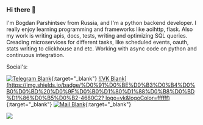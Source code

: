 ### Hi there 👋

I'm Bogdan Parshintsev from Russia, and I'm a python backend developer. I really enjoy learning programming and frameworks like aoihttp, flask. Also my work is writing apis, docs, tests, writing and optimizing SQL queries. Creading microservices for different tasks, like scheduled events, oauth, stats writing to clickhouse and etc. Working with async code on python and continuous integration.

Social's:


[![Telegram Blank](https://img.shields.io/badge/Bogdan%20Parshintsev-41454a?&logo=telegram&logoColor=ffffff)](https://t.me/bparshintsev){:target="_blank"}
[![VK Blank](https://img.shields.io/badge/%D0%91%D0%BE%D0%B3%D0%B4%D0%B0%D0%BD%20%D0%9F%D0%B0%D1%80%D1%88%D0%B8%D0%BD%D1%86%D0%B5%D0%B2-4680C2?    logo=vk&logoColor=ffffff)](https://vk.com/bparshintsev){:target="_blank"}
[![Mail Blank](https://img.shields.io/badge/bparshintsev@bk.ru-ea4335?&logo=gmail&logoColor=ffffff)](mailto:bparshintsev@bk.ru){:target="_blank"}

<img src="https://img.shields.io/github/stars/bparshintsev">
